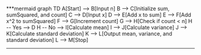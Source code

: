***mermaid
graph TD
    A[Start] --> B[Input n]
    B --> C[Initialize sum, sumSquared, and count]
    C --> D[Input x]
    D --> E[Add x to sum]
    E --> F[Add x^2 to sumSquared]
    F --> G[Increment count]
    G --> H[Check if count < n]
    H -- Yes --> D
    H -- No --> I[Calculate mean]
    I --> J[Calculate variance]
    J --> K[Calculate standard deviation]
    K --> L[Output mean, variance, and standard deviation]
    L --> M[Stop]
***

